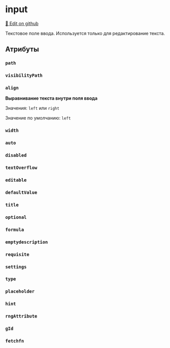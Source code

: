 # input
[:memo: Edit on github](https://github.com/tihonove/vscode-candy-sugar-extensions/edit/master/server/src/SugarElements/DefaultSugarElementInfos/DataElements/input.ts)

Текстовое поле ввода. Используется только для редактирование текста.

## Атрибуты
### `path`

### `visibilityPath`

### `align`
**Выравнивание текста внутри поля ввода**
            
Значения: `left` или `right`

Значение по умолчанию: `left`

### `width`

### `auto`

### `disabled`

### `textOverflow`

### `editable`

### `defaultValue`

### `title`

### `optional`

### `formula`

### `emptydescription`

### `requisite`

### `settings`

### `type`

### `placeholder`

### `hint`

### `rngAttribute`

### `gId`

### `fetchfn`

